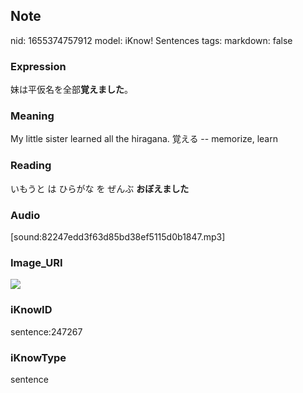 ## Note
nid: 1655374757912
model: iKnow! Sentences
tags: 
markdown: false

### Expression
妹は平仮名を全部<b>覚えました</b>。

### Meaning
My little sister learned all the hiragana.
覚える -- memorize, learn

### Reading
いもうと は ひらがな を ぜんぶ <b>おぼえました</b>

### Audio
[sound:82247edd3f63d85bd38ef5115d0b1847.mp3]

### Image_URI
<img src="1ee45142a8d31bb5136afc5cdef87efb.jpg">

### iKnowID
sentence:247267

### iKnowType
sentence
